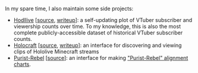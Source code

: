 In my spare time, I also maintain some side projects:

- [Hodllive](https://www.speculative.tech/hodllive)
  [[source](https://github.com/Speculative/hodllive), [writeup](/posts/hodllive)]: a self-updating
  plot of VTuber subscriber and viewership counts over time. To my knowledge, this is also the most
  complete publicly-accessible dataset of historical VTuber subscriber counts.
- [Holocraft](https://www.speculative.tech/holocraft)
  [[source](https://github.com/Speculative/holocraft), [writeup](/posts/holocraft)]: an interface
  for discovering and viewing clips of Hololive Minecraft streams
- [Purist-Rebel](https://www.speculative.tech/purist-rebel/)
  [[source](https://github.com/Speculative/purist-rebel)]: an interface for making
  ["Purist-Rebel" alignment charts](https://knowyourmeme.com/photos/1285606-alignment-charts).

